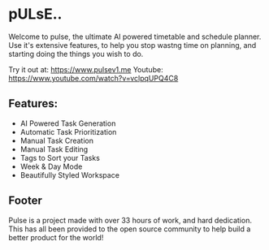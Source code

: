 # pULsE..

Welcome to pulse, the ultimate AI powered timetable and schedule planner. Use it's extensive features, to help you stop wastng time on planning, and starting doing the things you wish to do.

Try it out at: https://www.pulsev1.me
Youtube: https://www.youtube.com/watch?v=vclpqUPQ4C8

## Features:
 - AI Powered Task Generation
 - Automatic Task Prioritization
 - Manual Task Creation
 - Manual Task Editing
 - Tags to Sort your Tasks
 - Week & Day Mode
 - Beautifully Styled Workspace

 ## Footer
 Pulse is a project made with over 33 hours of work, and hard dedication. This has all been provided to the open source community to help build a better product for the world!